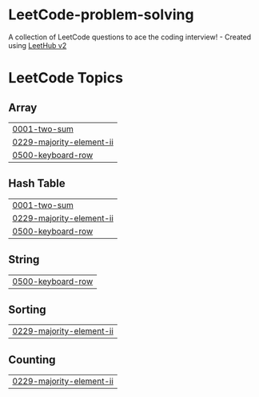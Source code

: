 # LeetCode-problem-solving
A collection of LeetCode questions to ace the coding interview! - Created using [LeetHub v2](https://github.com/arunbhardwaj/LeetHub-2.0)

<!---LeetCode Topics Start-->
# LeetCode Topics
## Array
|  |
| ------- |
| [0001-two-sum](https://github.com/OuamboC/LeetCode-problem-solving/tree/master/0001-two-sum) |
| [0229-majority-element-ii](https://github.com/OuamboC/LeetCode-problem-solving/tree/master/0229-majority-element-ii) |
| [0500-keyboard-row](https://github.com/OuamboC/LeetCode-problem-solving/tree/master/0500-keyboard-row) |
## Hash Table
|  |
| ------- |
| [0001-two-sum](https://github.com/OuamboC/LeetCode-problem-solving/tree/master/0001-two-sum) |
| [0229-majority-element-ii](https://github.com/OuamboC/LeetCode-problem-solving/tree/master/0229-majority-element-ii) |
| [0500-keyboard-row](https://github.com/OuamboC/LeetCode-problem-solving/tree/master/0500-keyboard-row) |
## String
|  |
| ------- |
| [0500-keyboard-row](https://github.com/OuamboC/LeetCode-problem-solving/tree/master/0500-keyboard-row) |
## Sorting
|  |
| ------- |
| [0229-majority-element-ii](https://github.com/OuamboC/LeetCode-problem-solving/tree/master/0229-majority-element-ii) |
## Counting
|  |
| ------- |
| [0229-majority-element-ii](https://github.com/OuamboC/LeetCode-problem-solving/tree/master/0229-majority-element-ii) |
<!---LeetCode Topics End-->